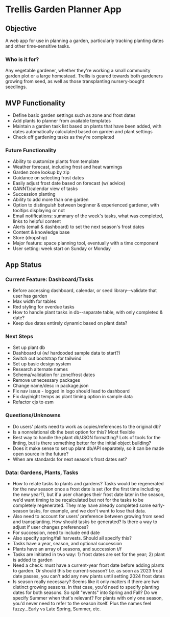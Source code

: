 # Trellis Garden Planner App

## Objective

A web app for use in planning a garden, particularly tracking planting dates and other time-sensitive tasks.

### Who is it for?

Any vegetable gardener, whether they're working a small community garden plot or a large homestead. Trellis is geared towards both gardeners growing from seed, as well as those transplanting nursery-bought seedlings.

## MVP Functionality

- Define basic garden settings such as zone and frost dates
- Add plants to planner from available templates
- Maintain a garden task list based on plants that have been added, with dates automatically calculated based on garden and plant settings
- Check off gardening tasks as they're completed

### Future Functionality

- Ability to customize plants from template
- Weather forecast, including frost and heat warnings
- Garden zone lookup by zip
- Guidance on selecting frost dates
- Easily adjust frost date based on forecast (w/ advice)
- GANNT/calendar view of tasks
- Succession planting
- Ability to add more than one garden
- Option to distinguish between beginner & experienced gardener, with tooltips displaying or not
- Email notifications: summary of the week's tasks, what was completed, links to helpful content
- Alerts (email & dashboard) to set the next season's frost dates
- Content & knowledge base
- Store (dropship)
- Major feature: space planning tool, eventually with a time component
- User setting: week start on Sunday or Monday

## App Status

### Current Feature: Dashboard/Tasks

- Before accessing dashboard, calendar, or seed library--validate that user has garden
- Max width for tables
- Red styling for overdue tasks
- How to handle plant tasks in db--separate table, with only completed & date?
- Keep due dates entirely dynamic based on plant data?

### Next Steps

- Set up plant db
- Dashboard ui (w/ hardcoded sample data to start?)
- Switch out bootstrap for tailwind
- Set up basic design system
- Research alternate names
- Schema/validation for zone/frost dates
- Remove unnecessary packages
- Change name/desc in package.json
- Fix nav issue - logged in logo should lead to dashboard
- Fix day/night temps as plant timing option in sample data
- Refactor cjs to esm

### Questions/Unknowns

- Do users' plants need to work as copies/references to the original db?
- Is a nonrelational db the best option for this? Most flexible
- Best way to handle the plant db/JSON formatting? Lots of tools for the linting, but is there something better for the initial object building?
- Does it make sense to set up plant db/API separately, so it can be made open source in the future?
- When are standards for next season's frost dates set?

### Data: Gardens, Plants, Tasks

- How to relate tasks to plants and gardens? Tasks would be regenerated for the new season once a frost date is set (for the first time including the new year?), but if a user changes their frost date later in the season, we'd want timing to be recalculated but not for the tasks to be completely regenerated. They may have already completed some early-season tasks, for example, and we don't want to lose that data.
- Also need to account for users' preference between growing from seed and transplanting. How should tasks be generated? Is there a way to adjust if user changes preferences?
- For succession, need to include end date
- Also specify spring/fall harvests. Should all specify this?
- Tasks have a year, season, and optional succession
- Plants have an array of seasons, and succession t/f
- Tasks are initiated in two way: 1) frost dates are set for the year; 2) plant is added to garden
- Need a check: must have a current-year frost date before adding plants to garden. Or should this be current-season? I.e. as soon as 2023 frost date passes, you can't add any new plants until setting 2024 frost dates
- Is season really necessary? Seems like it only matters if there are two distinct growing seasons. In that case, you'd need to specify planting dates for both seasons. So split "events" into Spring and Fall? Do we specify Summer when that's relevant? For plants with only one season, you'd never need to refer to the season itself. Plus the names feel fuzzy...Early vs Late Spring, Summer, etc.
